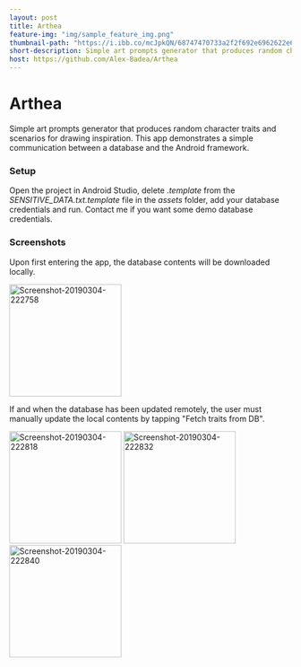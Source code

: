 ```yaml
---
layout: post
title: Arthea
feature-img: "img/sample_feature_img.png"
thumbnail-path: "https://i.ibb.co/mcJpkQN/68747470733a2f2f692e6962622e636f2f7247335a6b74682f53637265656e73686f742d32303139303330342d3232323834302e706e67.png"
short-description: Simple art prompts generator that produces random character traits and scenarios for drawing inspiration
host: https://github.com/Alex-Badea/Arthea
---
```

# Arthea
Simple art prompts generator that produces random character traits and scenarios for drawing inspiration. This app demonstrates a simple communication between a database and the Android framework.

### Setup
Open the project in Android Studio, delete *.template* from the *SENSITIVE_DATA.txt.template* file in the *assets* folder, add your database credentials and run. Contact me if you want some demo database credentials.

### Screenshots

Upon first entering the app, the database contents will be downloaded locally.

<a href="https://ibb.co/GdTncZQ"><img src="https://i.ibb.co/L05YnTd/Screenshot-20190304-222758.png" width="200" alt="Screenshot-20190304-222758" border="0"></a>

If and when the database has been updated remotely, the user must manually update the local contents by tapping "Fetch traits from DB".

<span>
<a href="https://ibb.co/gzK0sT2"><img src="https://i.ibb.co/BqMh8Zp/Screenshot-20190304-222818.png" width="200" alt="Screenshot-20190304-222818" border="0"></a>
<a href="https://ibb.co/R71gBZm"><img src="https://i.ibb.co/6N2y1Vx/Screenshot-20190304-222832.png" width="200" alt="Screenshot-20190304-222832" border="0"></a>
<a href="https://ibb.co/qMCRBn8"><img src="https://i.ibb.co/rG3Zkth/Screenshot-20190304-222840.png" width="200" alt="Screenshot-20190304-222840" border="0"></a>
</span>
